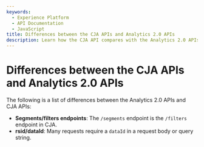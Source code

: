 ```yaml
---
keywords:
  - Experience Platform
  - API Documentation
  - JavaScript
title: Differences between the CJA APIs and Analytics 2.0 APIs
description: Learn how the CJA API compares with the Analytics 2.0 APIs.
---
```


# Differences between the CJA APIs and Analytics 2.0 APIs

The following is a list of differences between the Analytics 2.0 APIs and CJA APIs:

* **Segments/filters endpoints**: The `/segments` endpoint is the `/filters` endpoint in CJA.
* **rsid/dataId**: Many requests require a `dataId` in a request body or query string.
